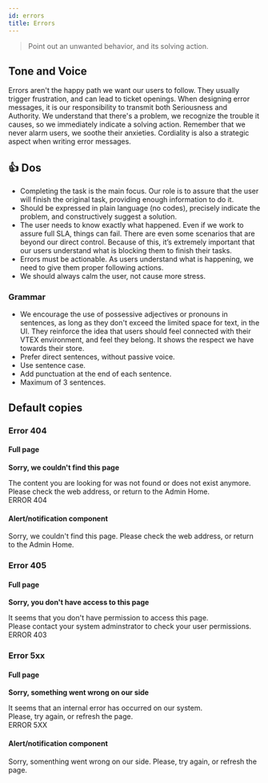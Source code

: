 ```yaml
---
id: errors
title: Errors
---
```


> Point out an unwanted behavior, and its solving action.   

## Tone and Voice

Errors aren't the happy path we want our users to follow. They usually trigger frustration, and can lead to ticket openings. When designing error messages, it is our responsibility to transmit both Seriousness and Authority. We understand that there's a problem, we recognize the trouble it causes, so we immediately indicate a solving action. Remember that we never alarm users, we soothe their anxieties. Cordiality is also a strategic aspect when writing error messages.   


## 👍 Dos

- Completing the task is the main focus. Our role is to assure that the user will finish the original task, providing enough information to do it.    
- Should be expressed in plain language (no codes), precisely indicate the problem, and constructively suggest a solution.    
- The user needs to know exactly what happened. Even if we work to assure full SLA, things can fail. There are even some scenarios that are beyond our direct control. Because of this, it’s extremely important that our users understand what is blocking them to finish their tasks.    
- Errors must be actionable. As users understand what is happening, we need to give them proper following actions.    
- We should always calm the user, not cause more stress.     

### Grammar

- We encourage the use of possessive adjectives or pronouns in sentences, as long as they don't exceed the limited space for text, in the UI. They reinforce the idea that users should feel connected with their VTEX environment, and feel they belong. It shows the respect we have towards their store.  
- Prefer direct sentences, without passive voice.  
- Use sentence case.  
- Add punctuation at the end of each sentence.  
- Maximum of 3 sentences.   

## Default copies

### Error 404

#### Full page

**Sorry, we couldn't find this page**  

The content you are looking for was not found or does not exist anymore.  
Please check the web address, or return to the Admin Home.  
ERROR 404  

#### Alert/notification component

Sorry, we couldn't find this page. Please check the web address, or return to the Admin Home.  

### Error 405

#### Full page

**Sorry, you don't have access to this page**

It seems that you don't have permission to access this page.   
Please contact your system adminstrator to check your user permissions.  
ERROR 403  

### Error 5xx

#### Full page

**Sorry, something went wrong on our side**  

It seems that an internal error has occurred on our system.     
Please, try again, or refresh the page.    
ERROR 5XX  


#### Alert/notification component 

Sorry,  somenthing went wrong on our side. Please, try again, or refresh the page.    
